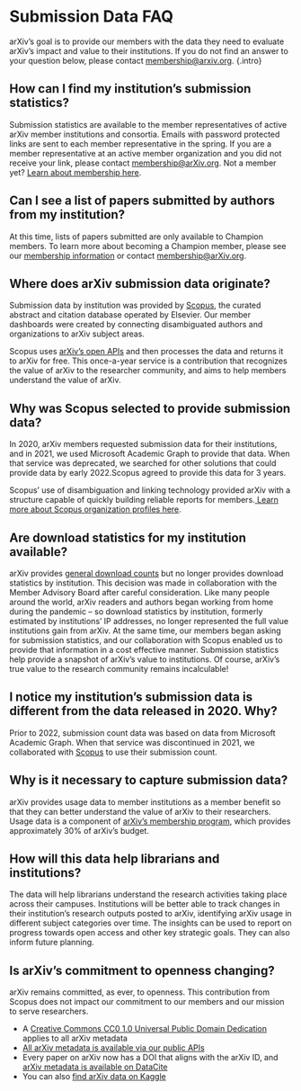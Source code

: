# Submission Data FAQ

arXiv’s goal is to provide our members with the data they need to evaluate arXiv’s impact and value to their institutions. If you do not find an answer to your question below, please contact [membership@arxiv.org](mailto:membership@arxiv.org).
{.intro}

## How can I find my institution’s submission statistics?


Submission statistics are available to the member representatives of active arXiv member institutions and consortia. Emails with password protected links are sent to each member representative in the spring. If you are a member representative at an active member organization and you did not receive your link, please contact [membership@arXiv.org](mailto:membership@arXiv.org). Not a member yet? [Learn about membership here](https://arxiv.org/about/membership).


## Can I see a list of papers submitted by authors from my institution?


At this time, lists of papers submitted are only available to Champion members. To learn more about becoming a Champion member, please see our [membership information](https://arxiv.org/about/membership) or contact membership@arXiv.org.


## Where does arXiv submission data originate?


Submission data by institution was provided by [Scopus](https://www.elsevier.com/solutions/scopus), the curated abstract and citation database operated by Elsevier. Our member dashboards were created by connecting disambiguated authors and organizations to arXiv subject areas. 


Scopus uses [arXiv’s open APIs](https://arxiv.org/help/api/index) and then processes the data and returns it to arXiv for free. This once-a-year service is a contribution that recognizes the value of arXiv to the researcher community, and aims to help members understand the value of arXiv. 


## Why was Scopus selected to provide submission data?


In 2020, arXiv members requested submission data for their institutions, and in 2021, we used Microsoft Academic Graph to provide that data. When that service was deprecated, we searched for other solutions that could provide data by early 2022.Scopus agreed to provide this data for 3 years.


Scopus’ use of disambiguation and linking technology provided arXiv with a structure capable of quickly building reliable reports for members.[ Learn more about Scopus organization profiles here](https://www.elsevier.com/?a=1214537).


## Are download statistics for my institution available?


arXiv provides [general download counts](https://arxiv.org/stats/main) but no longer provides download statistics by institution. This decision was made in collaboration with the Member Advisory Board after careful consideration. Like many people around the world, arXiv readers and authors began working from home during the pandemic – so download statistics by institution, formerly estimated by institutions’ IP addresses, no longer represented the full value institutions gain from arXiv. At the same time, our members began asking for submission statistics, and our collaboration with Scopus enabled us to provide that information in a cost effective manner. Submission statistics help provide a snapshot of arXiv’s value to institutions. Of course, arXiv’s true value to the research community remains incalculable!


## I notice my institution’s submission data is different from the data released in 2020. Why?


Prior to 2022, submission count data was based on data from Microsoft Academic Graph. When that service was discontinued in 2021, we collaborated with [Scopus](https://www.scopus.com/home.uri) to use their submission count.


## Why is it necessary to capture submission data?


arXiv provides usage data to member institutions as a member benefit so that they can better understand the value of arXiv to their researchers. Usage data is a component of [arXiv’s membership program](https://arxiv.org/about/membership), which provides approximately 30% of arXiv’s budget.


## How will this data help librarians and institutions?


The data will help librarians understand the research activities taking place across their campuses. Institutions will be better able to track changes in their institution’s research outputs posted to arXiv, identifying arXiv usage in different subject categories over time. The insights can be used to report on progress towards open access and other key strategic goals. They can also inform future planning.


## Is arXiv’s commitment to openness changing?


arXiv remains committed, as ever, to openness. This contribution from Scopus does not impact our commitment to our members and our mission to serve researchers.


* A [Creative Commons CC0 1.0 Universal Public Domain Dedication](https://creativecommons.org/publicdomain/zero/1.0/) applies to all arXiv metadata
* [All arXiv metadata is available via our public APIs](https://arxiv.org/help/api/index)
* Every paper on arXiv now has a DOI that aligns with the arXiv ID, and [arXiv metadata is available on DataCite](https://commons.datacite.org/doi.org?query=client.uid%3Aarxiv.content)
* You can also [find arXiv data on Kaggle](https://www.kaggle.com/datasets/Cornell-University/arxiv)

